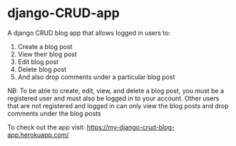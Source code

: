 # django-CRUD-app
A django CRUD blog app that allows logged in users to:
1. Create a blog post
2. View their blog post
3. Edit blog post
4. Delete blog post
5. And also drop comments under a particular blog post

NB: To be able to create, edit, view, and delete a blog post, you must be a registered user and must also be logged in to your account. Other users that are not registered and logged in can only view the blog posts and drop comments under the blog posts

To check out the app visit: https://my-django-crud-blog-app.herokuapp.com/
